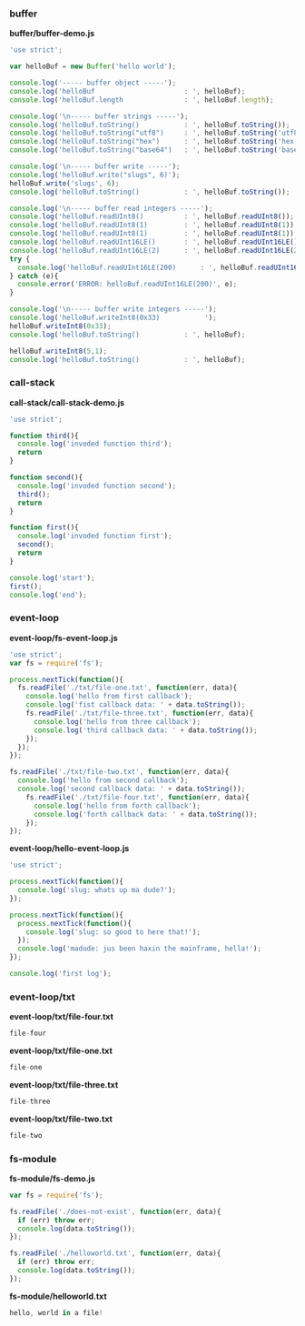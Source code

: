 ### buffer
**buffer/buffer-demo.js**
``` javascript
'use strict';

var helloBuf = new Buffer('hello world');

console.log('----- buffer object -----');
console.log('helloBuf                      : ', helloBuf);
console.log('helloBuf.length               : ', helloBuf.length);

console.log('\n----- buffer strings -----');
console.log('helloBuf.toString()           : ', helloBuf.toString());
console.log('helloBuf.toString("utf8")     : ', helloBuf.toString('utf8'));
console.log('helloBuf.toString("hex")      : ', helloBuf.toString('hex'));
console.log('helloBuf.toString("base64")   : ', helloBuf.toString('base64'));

console.log('\n----- buffer write -----');
console.log('helloBuf.write("slugs", 6)');
helloBuf.write('slugs', 6);
console.log('helloBuf.toString()           : ', helloBuf.toString());

console.log('\n----- buffer read integers -----');
console.log('helloBuf.readUInt8()          : ', helloBuf.readUInt8());
console.log('helloBuf.readUInt8(1)         : ', helloBuf.readUInt8(1));
console.log('helloBuf.readUInt8(1)         : ', helloBuf.readUInt8(1));
console.log('helloBuf.readUInt16LE()       : ', helloBuf.readUInt16LE());
console.log('helloBuf.readUInt16LE(2)      : ', helloBuf.readUInt16LE(2));
try {
  console.log('helloBuf.readUInt16LE(200)      : ', helloBuf.readUInt16LE(200));
} catch (e){
  console.error('ERROR: helloBuf.readUInt16LE(200)', e);
}

console.log('\n----- buffer write integers -----');
console.log('helloBuf.writeInt8(0x33)           ');
helloBuf.writeInt8(0x33);
console.log('helloBuf.toString()           : ', helloBuf);

helloBuf.writeInt8(5,1);
console.log('helloBuf.toString()           : ', helloBuf);

```

### call-stack
**call-stack/call-stack-demo.js**
``` javascript
'use strict';

function third(){
  console.log('invoded function third');
  return
}

function second(){
  console.log('invoded function second');
  third();
  return
}

function first(){
  console.log('invoded function first');
  second();
  return
}

console.log('start');
first();
console.log('end');
```

### event-loop
**event-loop/fs-event-loop.js**
``` javascript
'use strict';
var fs = require('fs');

process.nextTick(function(){
  fs.readFile('./txt/file-one.txt', function(err, data){
    console.log('hello from first callback');
    console.log('fist callback data: ' + data.toString());
    fs.readFile('./txt/file-three.txt', function(err, data){
      console.log('hello from three callback');
      console.log('third callback data: ' + data.toString());
    });
  });
});

fs.readFile('./txt/file-two.txt', function(err, data){
  console.log('hello from second callback');
  console.log('second callback data: ' + data.toString());
    fs.readFile('./txt/file-four.txt', function(err, data){
      console.log('hello from forth callback');
      console.log('forth callback data: ' + data.toString());
    });
});
```

**event-loop/hello-event-loop.js**
``` javascript
'use strict';

process.nextTick(function(){
  console.log('slug: whats up ma dude?');
});

process.nextTick(function(){
  process.nextTick(function(){
    console.log('slug: so good to here that!');
  });
  console.log('madude: jus been haxin the mainframe, hella!');
});

console.log('first log');
```

### event-loop/txt
**event-loop/txt/file-four.txt**
``` javascript
file-four
```

**event-loop/txt/file-one.txt**
``` javascript
file-one
```

**event-loop/txt/file-three.txt**
``` javascript
file-three
```

**event-loop/txt/file-two.txt**
``` javascript
file-two
```

### fs-module
**fs-module/fs-demo.js**
``` javascript
var fs = require('fs');

fs.readFile('./does-not-exist', function(err, data){
  if (err) throw err;
  console.log(data.toString());
});

fs.readFile('./helloworld.txt', function(err, data){
  if (err) throw err;
  console.log(data.toString());
});

```

**fs-module/helloworld.txt**
``` javascript
hello, world in a file!
```

